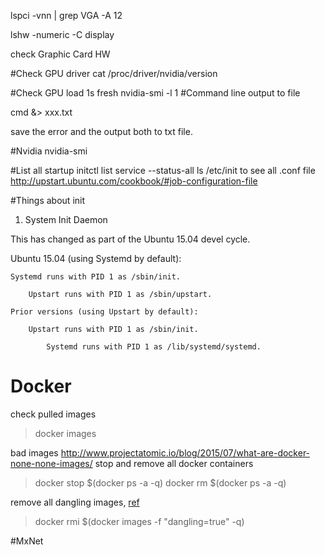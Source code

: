 lspci -vnn | grep VGA -A 12

lshw -numeric -C display

check Graphic Card HW

#Check GPU driver 
cat /proc/driver/nvidia/version

#Check GPU load 1s fresh
nvidia-smi -l 1
#Command line output to file

cmd &> xxx.txt

save the error and the output both to txt file.

#Nvidia 
nvidia-smi

#List all startup
initctl list
service --status-all
ls /etc/init  to see all .conf file
http://upstart.ubuntu.com/cookbook/#job-configuration-file

#Things about init

1. System Init Daemon

This has changed as part of the Ubuntu 15.04 devel cycle.

Ubuntu 15.04 (using Systemd by default):

    Systemd runs with PID 1 as /sbin/init.

        Upstart runs with PID 1 as /sbin/upstart. 

	Prior versions (using Upstart by default):

	    Upstart runs with PID 1 as /sbin/init.

	        Systemd runs with PID 1 as /lib/systemd/systemd. 

# Docker
check pulled images
>docker images

bad <none><none> images http://www.projectatomic.io/blog/2015/07/what-are-docker-none-none-images/
stop and remove all docker containers
>docker stop $(docker ps -a -q)
>docker rm $(docker ps -a -q)

remove all dangling images, [ref](https://stackoverflow.com/questions/33907835/docker-error-cannot-delete-docker-container-conflict-unable-to-remove-reposito)

>docker rmi $(docker images -f "dangling=true" -q)

#MxNet

